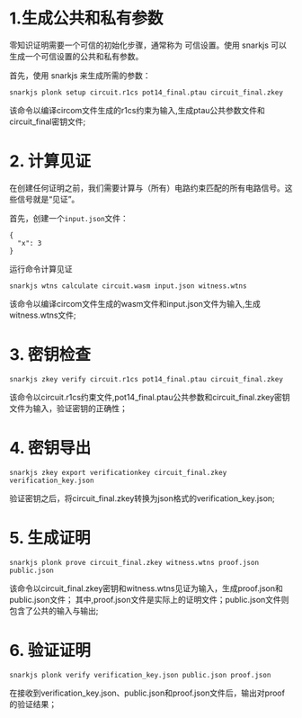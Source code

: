 # 1.生成公共和私有参数

零知识证明需要一个可信的初始化步骤，通常称为 可信设置。使用 snarkjs 可以生成一个可信设置的公共和私有参数。

首先，使用 snarkjs 来生成所需的参数：
```
snarkjs plonk setup circuit.r1cs pot14_final.ptau circuit_final.zkey
```
该命令以编译circom文件生成的r1cs约束为输入,生成ptau公共参数文件和circuit_final密钥文件;

# 2. 计算见证
在创建任何证明之前，我们需要计算与（所有）电路约束匹配的所有电路信号。这些信号就是“见证”。

首先，创建一个```input.json```文件：
```
{
  "x": 3
}
```
运行命令计算见证
```
snarkjs wtns calculate circuit.wasm input.json witness.wtns
```
该命令以编译circom文件生成的wasm文件和input.json文件为输入,生成witness.wtns文件;

# 3. 密钥检查
```
snarkjs zkey verify circuit.r1cs pot14_final.ptau circuit_final.zkey
```
该命令以circuit.r1cs约束文件,pot14_final.ptau公共参数和circuit_final.zkey密钥文件为输入，验证密钥的正确性；
# 4. 密钥导出
```
snarkjs zkey export verificationkey circuit_final.zkey verification_key.json
``` 
验证密钥之后，将circuit_final.zkey转换为json格式的verification_key.json;
# 5. 生成证明
```
snarkjs plonk prove circuit_final.zkey witness.wtns proof.json public.json
```
该命令以circuit_final.zkey密钥和witness.wtns见证为输入，生成proof.json和public.json文件；
其中,proof.json文件是实际上的证明文件；public.json文件则包含了公共的输入与输出;

# 6. 验证证明
```
snarkjs plonk verify verification_key.json public.json proof.json
```
在接收到verification_key.json、public.json和proof.json文件后，输出对proof的验证结果；